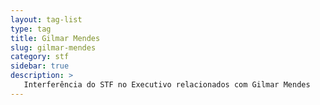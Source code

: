 ```yaml
---
layout: tag-list
type: tag
title: Gilmar Mendes
slug: gilmar-mendes
category: stf
sidebar: true
description: >
   Interferência do STF no Executivo relacionados com Gilmar Mendes
---
```


